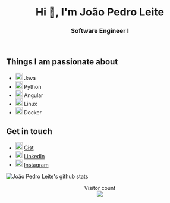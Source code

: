 <h1 align="center">Hi 👋, I'm João Pedro Leite</h1>
<h3 align="center">Software Engineer I  </h3> <a href="https://www.indracompany.com/"> 
  <img height="15" src="https://www.indracompany.com/sites/all/themes/custom/indracompany_bs/logo.png"> 
</a> 



## Things I am passionate about

- <img height="20" src="https://img.icons8.com/color/48/000000/java-coffee-cup-logo.png"/> Java
- <img height="20" src="https://img.icons8.com/color/48/000000/python.png"/> Python
- <img height="20" src="https://img.icons8.com/color/48/000000/angularjs.png"/> Angular
- <img height="20" src="https://camo.githubusercontent.com/9db55f3871125e905941bfcf67567885e247589d/68747470733a2f2f64657669636f6e732e6769746875622e696f2f64657669636f6e2f64657669636f6e2e6769742f69636f6e732f6c696e75782f6c696e75782d6f726967696e616c2e737667"/> Linux
- <img height="20" src="https://camo.githubusercontent.com/cb75f7914da3fe608d3bd939ab2f616635fa8af4/68747470733a2f2f64657669636f6e732e6769746875622e696f2f64657669636f6e2f64657669636f6e2e6769742f69636f6e732f646f636b65722f646f636b65722d6f726967696e616c2d776f72646d61726b2e737667"/> Docker

## Get in touch

- <img height="20" src="https://encrypted-tbn0.gstatic.com/images?q=tbn%3AANd9GcR_2ikcfGrwF0C3T31Fzy8u_DLHwCNHiJavjg&usqp=CAU"/> [Gist](https://gist.github.com/joaopedroleiteslisboa)
- <img height="20" src="https://i.pinimg.com/originals/ce/09/3c/ce093c7214ad357bb665cfd2f66a8b6b.png"> [LinkedIn](https://www.linkedin.com/in/joaopedroleiteslisboa/)
- <img height="20" src="https://img.icons8.com/cute-clipart/50/000000/instagram-new.png"/> [Instagram](https://www.instagram.com/joaopedroleiteslisboa/?hl=pt-br)


![João Pedro Leite's github stats](https://github-readme-stats.vercel.app/api?username=joaopedroleiteslisboa&count_private=true&show_icons=true&theme=algolia)

<p align="center"> 
  Visitor count<br>
  <img src="https://profile-counter.glitch.me/joaopedroleiteslisboa/count.svg" />
</p>
